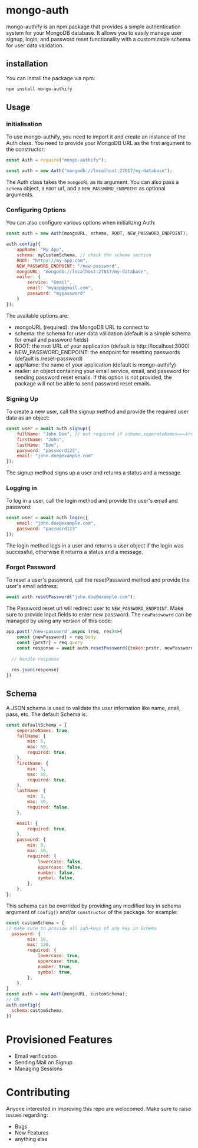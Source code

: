 # mongo-auth
mongo-authify is an npm package that provides a simple authentication system for your MongoDB database. It allows you to easily manage user signup, login, and password reset functionality with a customizable schema for user data validation.

## installation

You can install the package via npm:
```sh
npm install mongo-authify
```

## Usage

### initialisation

To use mongo-authify, you need to import it and create an instance of the Auth class. You need to provide your MongoDB URL as the first argument to the constructor:

```js
const Auth = require("mongo-authify");

const auth = new Auth("mongodb://localhost:27017/my-database");
```
The Auth class takes the `mongoURL` as its argument. You can also pass a `schema` object, a `ROOT` url, and a `NEW_PASSWORD_ENDPOINT` as optional arguments.

### Configuring Options

You can also configure various options when initializing Auth:

```js
const auth = new Auth(mongoURL, schema, ROOT, NEW_PASSWORD_ENDPOINT);

auth.config({
    appName: "My App",
    schema: myCustomSchema, // check the scheme section
    ROOT: "https://my-app.com",
    NEW_PASSWORD_ENDPOINT: "/new-password",
    mongoURL: "mongodb://localhost:27017/my-database",
    mailer: {
        service: "Gmail",
        email: "myapp@gmail.com",
        password: "mypassword"
    }
});
```

The available options are:
- mongoURL (required): the MongoDB URL to connect to
- schema: the schema for user data validation (default is a simple schema for email and password fields)
- ROOT: the root URL of your application (default is http://localhost:3000)
- NEW_PASSWORD_ENDPOINT: the endpoint for resetting passwords (default is /reset-password)
- appName: the name of your application (default is mongo-authify)
- mailer: an object containing your email service, email, and password for sending password reset emails. If this option is not provided, the package will not be able to send password reset emails.

### Signing Up
To create a new user, call the signup method and provide the required user data as an object:

```js
const user = await auth.signup({
    fullName: "John Doe", // not required if schema.seperateNames===true
    firstName: "John",
    lastName: "Doe",
    password: "password123",
    email: "john.doe@example.com"
});

```
The signup method signs up a user and returns a status and a message. 

### Logging in

To log in a user, call the login method and provide the user's email and password:
```js
const user = await auth.login({
    email: "john.doe@example.com",
    password: "password123"
});

```
The login method logs in a user and returns a user object if the login was successful, otherwise it returns a status and a message.

### Forgot Password
To reset a user's password, call the resetPassword method and provide the user's email address:
```js
await auth.resetPassword("john.doe@example.com");

```
The Password reset url will redirect user to `NEW_PASSWORD_ENDPOINT`. Make sure to provide input fields to enter new password.
The `newPasswowrd` can be managed by using any version of this code:
```js
app.post('/new-password',async (req, res)=>{
	const {newPassword} = req.body
	const {prstr} = req.query
	const response = await auth.resetPassword({token:prstr, newPassword}) // returns {status:true/false}
	
  // handle response
  
  res.json(response)
})
```

## Schema 
A JSON schema is used to validate the user infornation like name, enail, pass, etc. The default Schema is:
```js
const defaultSchema = {
	seperateNames: true,
	fullName: {
		min: 5,
		max: 50,
		required: true,
	},
	firstName: {
		min: 3,
		max: 50,
		required: true,
	},
	lastName: {
		min: 3,
		max: 50,
		required: false,
	},

	email: {
		required: true,
	},
	password: {
		min: 8,
		max: 50,
		required: {
			lowercase: false,
			uppercase: false,
			number: false,
			symbol: false,
		},
	},
};
```
This schema can be overrided by providing any modified key in schema argument of `config()` and/or `constructor` of the package. for example:

```js
const customSchema = {
// make sure to provide all sub-keys of any key in Schema
  password: {
		min: 10,
		max: 128,
		required: {
			lowercase: true,
			uppercase: true,
			number: true,
			symbol: true,
		},
	},
}
const auth = new Auth(mongoURL, customSchema);
// OR
auth.config({
  schema:customSchema,
})
```

# Provisioned Features
- Email verification
- Sending Mail on Signup 
- Managing Sessions

# Contributing

Anyone interested in improving this repo are welocomed. Make sure to raise issues regarding:
- Bugs
- New Features
- anything else


